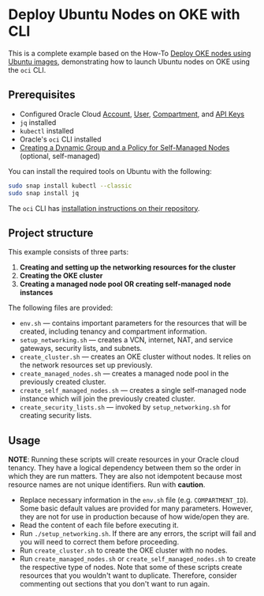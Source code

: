 # Deploy Ubuntu Nodes on OKE with CLI

This is a complete example based on the How-To [Deploy OKE nodes using Ubuntu images](https://canonical-oracle.readthedocs-hosted.com/oracle-how-to/deploy-oke-nodes-using-ubuntu-images/), demonstrating how to launch Ubuntu nodes on OKE using the `oci` CLI.

## Prerequisites

* Configured Oracle Cloud [Account](https://docs.oracle.com/en/cloud/paas/content-cloud/administer/create-and-activate-oracle-cloud-account1.html), [User](https://docs.oracle.com/en-us/iaas/Content/GSG/Tasks/addingusers.htm), [Compartment](https://docs.oracle.com/en-us/iaas/Content/Identity/compartments/To_create_a_compartment.htm), and [API Keys](https://docs.oracle.com/en-us/iaas/Content/API/Concepts/apisigningkey.htm?utm_source=chatgpt.com)
* `jq` installed
* `kubectl` installed
* Oracle's `oci` CLI installed
* [Creating a Dynamic Group and a Policy for Self-Managed Nodes](https://docs.oracle.com/en-us/iaas/Content/ContEng/Tasks/contengdynamicgrouppolicyforselfmanagednodes.htm#contengprereqsforselfmanagednodes-accessreqs) (optional, self-managed)

You can install the required tools on Ubuntu with the following:

```bash
sudo snap install kubectl --classic
sudo snap install jq
```

The `oci` CLI has [installation instructions on their repository](https://github.com/oracle/oci-cli).

## Project structure

This example consists of three parts:

1. **Creating and setting up the networking resources for the cluster**
2. **Creating the OKE cluster**
3. **Creating a managed node pool OR creating self-managed node instances**

The following files are provided:

* `env.sh` — contains important parameters for the resources that will be created, including tenancy and compartment information.
* `setup_networking.sh` — creates a VCN, internet, NAT, and service gateways, security lists, and subnets.
* `create_cluster.sh` — creates an OKE cluster without nodes. It relies on the network resources set up previously.
* `create_managed_nodes.sh` — creates a managed node pool in the previously created cluster.
* `create_self_managed_nodes.sh` — creates a single self-managed node instance which will join the previously created cluster.
* `create_security_lists.sh` — invoked by `setup_networking.sh` for creating security lists.

## Usage

**NOTE**: Running these scripts will create resources in your Oracle cloud tenancy. They have a logical dependency between them so the order in which they are run matters. They are also not idempotent because most resource names are not unique identifiers. Run with **caution**.

* Replace necessary information in the `env.sh` file (e.g. `COMPARTMENT_ID`). Some basic default values are provided for many parameters. However, they are not for use in production because of how wide/open they are.
* Read the content of each file before executing it.
* Run `./setup_networking.sh`. If there are any errors, the script will fail and you will need to correct them before proceeding.
* Run `create_cluster.sh` to create the OKE cluster with no nodes.
* Run `create_managed_nodes.sh` or `create_self_managed_nodes.sh` to create the respective type of nodes. Note that some of these scripts create resources that you wouldn't want to duplicate. Therefore, consider commenting out sections that you don't want to run again.
